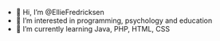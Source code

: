 - 👋 Hi, I’m @EllieFredricksen
- 👀 I’m interested in programming, psychology and education
- 🌱 I’m currently learning Java, PHP, HTML, CSS


<!---
EllieFredricksen/EllieFredricksen is a ✨ special ✨ repository because its `README.md` (this file) appears on your GitHub profile.
You can click the Preview link to take a look at your changes.
--->
